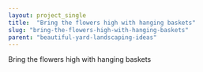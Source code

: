 ```yaml
---
layout: project_single
title:  "Bring the flowers high with hanging baskets"
slug: "bring-the-flowers-high-with-hanging-baskets"
parent: "beautiful-yard-landscaping-ideas"
---
```

Bring the flowers high with hanging baskets